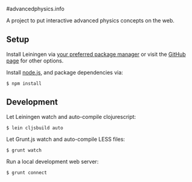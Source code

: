 #advancedphysics.info

A project to put interactive advanced physics concepts on the web.

## Setup

Install Leiningen via 
[your preferred package manager](https://github.com/technomancy/leiningen/wiki/Packaging) 
or visit the 
[GitHub page](https://github.com/technomancy/leiningen) for other options.

Install [node.js](http://nodejs.org/), and package dependencies via:

    $ npm install

## Development

Let Leiningen watch and auto-compile clojurescript:

    $ lein cljsbuild auto

Let Grunt.js watch and auto-compile LESS files:

    $ grunt watch

Run a local development web server:

    $ grunt connect
